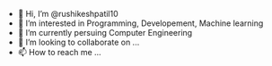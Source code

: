 - 👋 Hi, I’m @rushikeshpatil10
- 👀 I’m interested in Programming, Developement, Machine learning
- 🌱 I’m currently persuing Computer Engineering 
- 💞️ I’m looking to collaborate on ...
- 📫 How to reach me ...

<!---
rushikeshpatil10/rushikeshpatil10 is a ✨ special ✨ repository because its `README.md` (this file) appears on your GitHub profile.
You can click the Preview link to take a look at your changes.
--->
